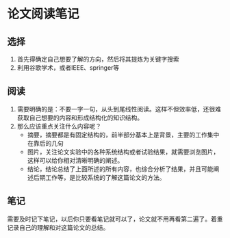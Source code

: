 # 论文阅读笔记

## 选择

1. 首先得确定自己想要了解的方向，然后将其提炼为关键字搜索
2. 利用谷歌学术，或者IEEE、springer等

## 阅读

1. 需要明确的是：不要一字一句，从头到尾线性阅读。这样不但效率低，还很难获取自己想要的内容和形成结构化的知识结构。
2. 那么应该重点关注什么内容呢？
   - 摘要，摘要都是有固定结构的，前半部分基本上是背景，主要的工作集中在靠后的几句
   - 图片，关注论文实验中的各种系统结构或者试验结果，就需要浏览图片，这样可以给你相对清晰明确的阐述。
   - 结论，结论总结了上面所述的所有内容，也综合分析了结果，并且可能阐述后期工作等，是比较系统的了解这篇论文的方法。

## 笔记

需要及时记下笔记，以后你只要看笔记就可以了，论文就不用再看第二遍了。着重记录自己的理解和对这篇论文的总结。